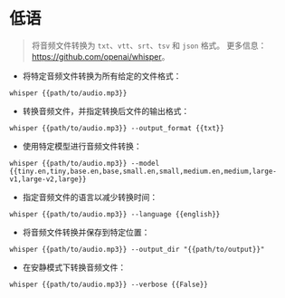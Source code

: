 # 低语

> 将音频文件转换为 `txt`、`vtt`、`srt`、`tsv` 和 `json` 格式。
> 更多信息：<https://github.com/openai/whisper>。

- 将特定音频文件转换为所有给定的文件格式：

`whisper {{path/to/audio.mp3}}`

- 转换音频文件，并指定转换后文件的输出格式：

`whisper {{path/to/audio.mp3}} --output_format {{txt}}`

- 使用特定模型进行音频文件转换：

`whisper {{path/to/audio.mp3}} --model {{tiny.en,tiny,base.en,base,small.en,small,medium.en,medium,large-v1,large-v2,large}}`

- 指定音频文件的语言以减少转换时间：

`whisper {{path/to/audio.mp3}} --language {{english}}`

- 将音频文件转换并保存到特定位置：

`whisper {{path/to/audio.mp3}} --output_dir "{{path/to/output}}"`

- 在安静模式下转换音频文件：

`whisper {{path/to/audio.mp3}} --verbose {{False}}`